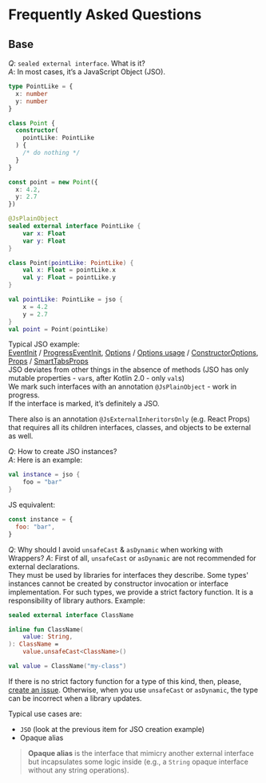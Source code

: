 # Frequently Asked Questions

## Base

_Q_: `sealed external interface`. What is it? \
_A_: In most cases, it’s a JavaScript Object (JSO).

```typescript
type PointLike = {
  x: number
  y: number
}

class Point {
  constructor(
    pointLike: PointLike
  ) {
    /* do nothing */
  }
}

const point = new Point({
  x: 4.2,
  y: 2.7
})
```

```kotlin
@JsPlainObject
sealed external interface PointLike {
    var x: Float
    var y: Float
}

class Point(pointLike: PointLike) {
    val x: Float = pointLike.x
    val y: Float = pointLike.y
}

val pointLike: PointLike = jso {
    x = 4.2
    y = 2.7
}
val point = Point(pointLike)
```

Typical JSO example: \
[EventInit](https://github.com/JetBrains/kotlin-wrappers/blob/f6915bfc40e116367d7b1b5e289fa3586bbc50f0/kotlin-web/src/jsMain/generated/web/events/EventInit.kt#L7-L12) / [ProgressEventInit](https://github.com/JetBrains/kotlin-wrappers/blob/f6915bfc40e116367d7b1b5e289fa3586bbc50f0/kotlin-web/src/jsMain/generated/web/events/ProgressEventInit.kt#L8-L14),
[Options](https://github.com/JetBrains/kotlin-wrappers/blob/f6915bfc40e116367d7b1b5e289fa3586bbc50f0/kotlin-emotion/src/jsMain/kotlin/emotion/cache/Options.kt#L7-L14) / [Options usage](https://github.com/JetBrains/kotlin-wrappers/blob/f6915bfc40e116367d7b1b5e289fa3586bbc50f0/kotlin-emotion/src/jsMain/kotlin/emotion/cache/createCache.kt#L7-L10) / [ConstructorOptions](https://github.com/JetBrains/kotlin-wrappers/blob/f6915bfc40e116367d7b1b5e289fa3586bbc50f0/kotlin-cesium-engine/src/jsMain/generated/cesium/engine/ClassificationPrimitive.kt#L60-L73),
[Props](https://github.com/JetBrains/kotlin-wrappers/blob/f6915bfc40e116367d7b1b5e289fa3586bbc50f0/kotlin-react-core/src/jsMain/kotlin/react/Props.kt#L14-L21) / [SmartTabsProps](https://github.com/JetBrains/kotlin-wrappers/blob/f6915bfc40e116367d7b1b5e289fa3586bbc50f0/kotlin-ring-ui/src/jsMain/kotlin/ringui/Tabs.kt#L28-L30) \
JSO deviates from other things in the absence of methods (JSO has only mutable properties - `var`s,
after Kotlin 2.0 - only `val`s) \
We mark such interfaces with an annotation `@JsPlainObject` - work in progress. \
If the interface is marked, it’s definitely a JSO.

There also is an annotation `@JsExternalInheritorsOnly` (e.g. React Props) that requires all its children interfaces,
classes, and objects to be external as well.

_Q_: How to create JSO instances? \
_A_: Here is an example:

```kotlin
val instance = jso {
    foo = "bar"
}
```

JS equivalent:

```javascript
const instance = {
  foo: "bar",
}
```

_Q_: Why should I avoid `unsafeCast` & `asDynamic` when working with Wrappers?
_A_: First of all, `unsafeCast` or `asDynamic` are not recommended for external declarations. \
They must be used by libraries for interfaces they describe.
Some types' instances cannot be created by constructor invocation or interface implementation. For such types, we
provide a strict factory function. It is a responsibility of library authors.
Example:

```kotlin
sealed external interface ClassName

inline fun ClassName(
    value: String,
): ClassName =
    value.unsafeCast<ClassName>()

val value = ClassName("my-class")
```

If there is no strict factory function for a type of this kind, then, please, [create an issue](https://github.com/JetBrains/kotlin-wrappers/issues/new/choose).
Otherwise, when you use `unsafeCast` or `asDynamic`, the type can be incorrect when a library updates.

Typical use cases are: 
- `JSO` (look at the previous item for JSO creation example)
- Opaque alias
> **Opaque alias** is the interface that mimicry another external interface but incapsulates some logic inside (e.g.,
a `String` opaque interface without any string operations).
